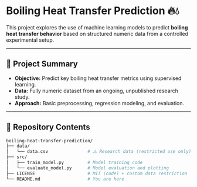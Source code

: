 # Boiling Heat Transfer Prediction 🔥💧

This project explores the use of machine learning models to predict **boiling heat transfer behavior** based on structured numeric data from a controlled experimental setup.

---

## 📌 Project Summary

- **Objective:** Predict key boiling heat transfer metrics using supervised learning.
- **Data:** Fully numeric dataset from an ongoing, unpublished research study.
- **Approach:** Basic preprocessing, regression modeling, and evaluation.

---

## 📁 Repository Contents

```bash
boiling-heat-transfer-prediction/
├── data/
│   └── data.csv               # ⚠️ Research data (restricted use only)
├── src/
│   ├── train_model.py         # Model training code
│   └── evaluate_model.py      # Model evaluation and plotting
├── LICENSE                    # MIT (code) + custom data restriction
└── README.md                  # You are here
